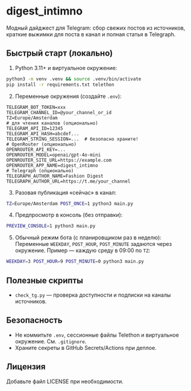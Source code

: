 # digest_intimno

Модный дайджест для Telegram: сбор свежих постов из источников, краткие выжимки для поста в канал и полная статья в Telegraph.

## Быстрый старт (локально)

1) Python 3.11+ и виртуальное окружение:
```bash
python3 -m venv .venv && source .venv/bin/activate
pip install -r requirements.txt telethon
```

2) Переменные окружения (создайте `.env`):
```env
TELEGRAM_BOT_TOKEN=xxx
TELEGRAM_CHANNEL_ID=@your_channel_or_id
TZ=Europe/Amsterdam
# для чтения каналов (опционально)
TELEGRAM_API_ID=12345
TELEGRAM_API_HASH=abcdef...
TELEGRAM_STRING_SESSION=...  # безопасно храните!
# OpenRouter (опционально)
OPENROUTER_API_KEY=...
OPENROUTER_MODEL=openai/gpt-4o-mini
OPENROUTER_SITE_URL=https://example.com
OPENROUTER_APP_NAME=digest_intimno
# Telegraph (опционально)
TELEGRAPH_AUTHOR_NAME=Fashion Digest
TELEGRAPH_AUTHOR_URL=https://t.me/your_channel
```

3) Разовая публикация «сейчас» в канал:
```bash
TZ=Europe/Amsterdam POST_ONCE=1 python3 main.py
```

4) Предпросмотр в консоль (без отправки):
```bash
PREVIEW_CONSOLE=1 python3 main.py
```

5) Обычный режим бота (с планировщиком раз в неделю):
Переменные `WEEKDAY`, `POST_HOUR`, `POST_MINUTE` задаются через окружение. Пример — каждую среду в 09:00 по `TZ`:
```bash
WEEKDAY=3 POST_HOUR=9 POST_MINUTE=0 python3 main.py
```

## Полезные скрипты
- `check_tg.py` — проверка доступности и подписки на каналы источников.

## Безопасность
- Не коммитьте `.env`, сессионные файлы Telethon и виртуальное окружение. См. `.gitignore`.
- Храните секреты в GitHub Secrets/Actions при деплое.

## Лицензия
Добавьте файл LICENSE при необходимости.

